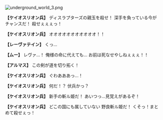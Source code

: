 
![underground_world_3.png](../images/backgrounds/underground_world_3.png)

**【ケイオスリオン兵】**
ディスラプターズの親玉を殺せ！
深手を負っている今がチャンスだ！
殺せぇぇぇっ！

**【ケイオスリオン兵】**
オオオオオオオオオオオ！！

**【レーヴァテイン】**
くっ…

**【ムー】**
レヴァ…！
俺様の命に代えても…
お前は死なせやしねぇぇぇ！！

**【アルマス】**
この剣が道を切り拓く！

**【ケイオスリオン兵】**
ぐわあああっ…！

**【ケイオスリオン兵】**
何だ！？
伏兵かっ？

**【ケイオスリオン兵】**
新手の斬ル姫だ！
あいつっ…見覚えがあるぞ！

**【ケイオスリオン兵】**
どこの国にも属していない
野良斬ル姫だ！
くそっ！まとめて殺せぇっ！